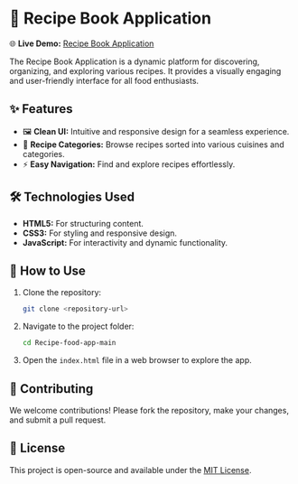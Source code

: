 
# 🍲 Recipe Book Application

🌐 **Live Demo:** [Recipe Book Application](https://obinna-1234.github.io/Recipe-food-app/)

The Recipe Book Application is a dynamic platform for discovering, organizing, and exploring various recipes. It provides a visually engaging and user-friendly interface for all food enthusiasts.

## ✨ Features

- 🖼️ **Clean UI:** Intuitive and responsive design for a seamless experience.
- 🍴 **Recipe Categories:** Browse recipes sorted into various cuisines and categories.
- ⚡ **Easy Navigation:** Find and explore recipes effortlessly.

## 🛠️ Technologies Used

- **HTML5:** For structuring content.
- **CSS3:** For styling and responsive design.
- **JavaScript:** For interactivity and dynamic functionality.

## 🚀 How to Use

1. Clone the repository:
   ```bash
   git clone <repository-url>
   ```
2. Navigate to the project folder:
   ```bash
   cd Recipe-food-app-main
   ```
3. Open the `index.html` file in a web browser to explore the app.

## 🤝 Contributing

We welcome contributions! Please fork the repository, make your changes, and submit a pull request.

## 📜 License

This project is open-source and available under the [MIT License](LICENSE).

